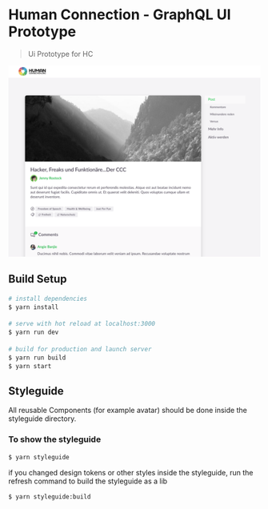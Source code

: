# Human Connection - GraphQL UI Prototype 

> Ui Prototype for HC

![UI Screenshot](screenshot.png)

## Build Setup

``` bash
# install dependencies
$ yarn install

# serve with hot reload at localhost:3000
$ yarn run dev

# build for production and launch server
$ yarn run build
$ yarn start
```

## Styleguide

All reusable Components (for example avatar) should be done inside the styleguide directory.

### To show the styleguide

``` bash
$ yarn styleguide
```

if you changed design tokens or other styles inside the styleguide, run the refresh command to build the styleguide as a lib

``` bash
$ yarn styleguide:build
```
